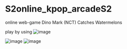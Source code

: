 # S2online_kpop_arcadeS2
online web-game Dino Mark (NCT) Catches Watermelons

play by using ![image](https://user-images.githubusercontent.com/62023811/198851797-b7587cc6-c46c-4b89-bc7e-a01f7a9aa9ff.png)

![image](https://user-images.githubusercontent.com/62023811/195873113-e362e163-d57b-4927-b720-eb5b92234451.png)
![image](https://user-images.githubusercontent.com/62023811/198851771-d6a8d137-bf29-4c44-8885-fdedc0873407.png)
